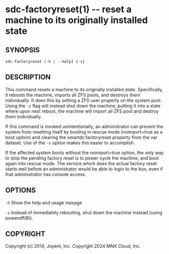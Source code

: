 # sdc-factoryreset(1) -- reset a machine to its originally installed state


## SYNOPSIS

`sdc-factoryreset [-h | --help] {-s}`


## DESCRIPTION

This command resets a machine to its originally installed state.  Specifically,
it reboots the machine, imports all ZFS pools, and destroys them individually.
It does this by setting a ZFS user property on the system pool. Using the
`-s` flag will instead shut down the machine; putting it into a state where
upon next reboot, the machine will import all ZFS pool and destroy them
individually.

If this command is invoked unintentionally, an administrator can prevent the
system from resetting itself by booting in rescue mode (noimport=true as a
boot option) and clearing the smartdc:factoryreset property from the var
dataset.  Use of the `-s` option makes this easier to accomplish.

If the affected system boots without the noimport=true option, the only way
to stop the pending factory reset is to power cycle the machine, and boot
again into rescue mode.  The service which does the actual factory reset
starts well before an administrator would be able to login to the box, even
if that administrator has console access.


## OPTIONS

`-h`
    Show the help and usage mesage

`-s`
    Instead of immediately rebooting, shut down the machine instead
    (using poweroff(8)).


## COPYRIGHT

Copyright (c) 2014, Joyent, Inc.
Copyright 2024 MNX Cloud, Inc.
